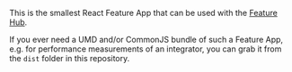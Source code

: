 This is the smallest React Feature App that can be used with the
[Feature Hub](https://feature-hub.io).

If you ever need a UMD and/or CommonJS bundle of such a Feature App, e.g. for
performance measurements of an integrator, you can grab it from the `dist`
folder in this repository.
